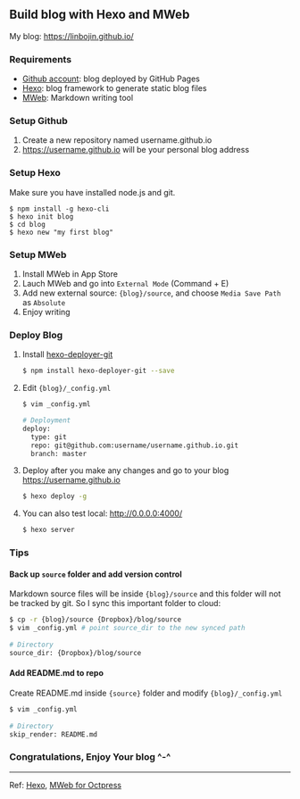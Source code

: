 Build blog with Hexo and MWeb
-------------------------------
My blog: https://linbojin.github.io/

### Requirements
* [Github account](https://github.com/): blog deployed by GitHub Pages
* [Hexo](https://hexo.io/): blog framework to generate static blog files
* [MWeb](http://www.mweb.im/): Markdown writing tool

### Setup Github
1. Create a new repository named username.github.io
2. https://username.github.io will be your personal blog address

### Setup Hexo
Make sure you have installed node.js and git.

```
$ npm install -g hexo-cli
$ hexo init blog    
$ cd blog
$ hexo new "my first blog"
```

### Setup MWeb
1. Install MWeb in App Store
2. Lauch MWeb and go into `External Mode` (Command + E)
3. Add new external source: `{blog}/source`, and choose `Media Save Path` as `Absolute` 
4. Enjoy writing

### Deploy Blog
1. Install [hexo-deployer-git](https://github.com/hexojs/hexo-deployer-git)

	```bash
	$ npm install hexo-deployer-git --save
	```
2. Edit `{blog}/_config.yml`

	```bash
	$ vim _config.yml
	
	# Deployment
	deploy:
	  type: git
	  repo: git@github.com:username/username.github.io.git
	  branch: master
	```
3. Deploy after you make any changes and go to your blog https://username.github.io

	```bash
	$ hexo deploy -g
	```
	
4. You can also test local: http://0.0.0.0:4000/
	
	```bash
	$ hexo server
	```

### Tips
#### Back up `source` folder and add **version control**
Markdown source files will be inside `{blog}/source` and this folder will not be tracked by git. So I sync this important folder to cloud:

```bash
$ cp -r {blog}/source {Dropbox}/blog/source
$ vim _config.yml # point source_dir to the new synced path  
	
# Directory
source_dir: {Dropbox}/blog/source
```

#### Add README.md to repo
Create README.md inside `{source}` folder and modify `{blog}/_config.yml`

```bash
$ vim _config.yml
	
# Directory
skip_render: README.md
```
	
### Congratulations, Enjoy Your blog ^-^



---------------------------
Ref: [Hexo](https://hexo.io/docs/index.html), [MWeb for Octpress](http://zh.mweb.im/mweb-1.4-add-floder-octpress-support.html) 

